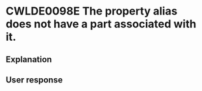 # CWLDE0098E The property alias does not have a part associated with it.

## Explanation

## User response